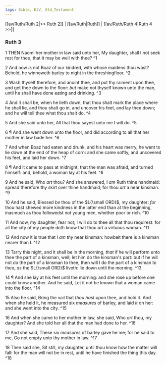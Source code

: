 ```yaml
---
tags: Bible, KJV, Old_Testament
---
```


[[av/Ruth/Ruth 2|<< Ruth 2]] | [[av/Ruth|Ruth]] | [[av/Ruth/Ruth 4|Ruth 4 >>]]

### Ruth 3

1 THEN Naomi her mother in law said unto her, My daughter, shall I not seek rest for thee, that it may be well with thee? ^1

2 And now _is_ not Boaz of our kindred, with whose maidens thou wast? Behold, he winnoweth barley to night in the threshingfloor. ^2

3 Wash thyself therefore, and anoint thee, and put thy raiment upon thee, and get thee down to the floor: _but_ make not thyself known unto the man, until he shall have done eating and drinking. ^3

4 And it shall be, when he lieth down, that thou shalt mark the place where he shall lie, and thou shalt go in, and uncover his feet, and lay thee down; and he will tell thee what thou shalt do. ^4

5 And she said unto her, All that thou sayest unto me I will do. ^5

6 ¶ And she went down unto the floor, and did according to all that her mother in law bade her. ^6

7 And when Boaz had eaten and drunk, and his heart was merry, he went to lie down at the end of the heap of corn: and she came softly, and uncovered his feet, and laid her down. ^7

8 ¶ And it came to pass at midnight, that the man was afraid, and turned himself: and, behold, a woman lay at his feet. ^8

9 And he said, Who _art_ thou? And she answered, I _am_ Ruth thine handmaid: spread therefore thy skirt over thine handmaid; for thou _art_ a near kinsman. ^9

10 And he said, Blessed _be_ thou of the $L{\small ORD}$, my daughter: _for_ thou hast shewed more kindness in the latter end than at the beginning, inasmuch as thou followedst not young men, whether poor or rich. ^10

11 And now, my daughter, fear not; I will do to thee all that thou requirest: for all the city of my people doth know that thou _art_ a virtuous woman. ^11

12 And now it is true that I _am_ _thy_ near kinsman: howbeit there is a kinsman nearer than I. ^12

13 Tarry this night, and it shall be in the morning, _that_ if he will perform unto thee the part of a kinsman, well; let him do the kinsman's part: but if he will not do the part of a kinsman to thee, then will I do the part of a kinsman to thee, _as_ the $L{\small ORD}$ liveth: lie down until the morning. ^13

14 ¶ And she lay at his feet until the morning: and she rose up before one could know another. And he said, Let it not be known that a woman came into the floor. ^14

15 Also he said, Bring the vail that _thou_ _hast_ upon thee, and hold it. And when she held it, he measured six _measures_ of barley, and laid _it_ on her: and she went into the city. ^15

16 And when she came to her mother in law, she said, Who _art_ thou, my daughter? And she told her all that the man had done to her. ^16

17 And she said, These six _measures_ of barley gave he me; for he said to me, Go not empty unto thy mother in law. ^17

18 Then said she, Sit still, my daughter, until thou know how the matter will fall: for the man will not be in rest, until he have finished the thing this day. ^18
